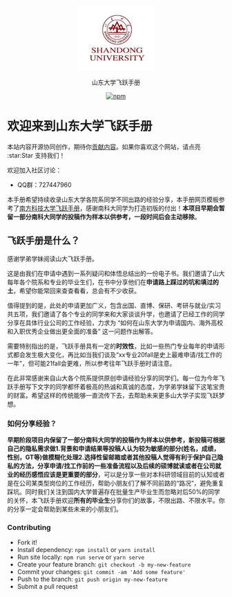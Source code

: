 <p align="center">
  <a href="https://sdu-application.github.io/sduapplication.github.io/">
    <img alt="docsify" src="./docs/src/_media/SDU_University_Logo.png" height="150">
  </a>
</p>

<p align="center">
  山东大学飞跃手册
</p>

<p align="center">
  <a href="https://www.npmjs.com/package/docsify"><img alt="npm" src="https://img.shields.io/npm/v/docsify.svg"></a>
</p>

# 欢迎来到山东大学飞跃手册

本站内容开源协同创作，期待你[贡献内容]([https://opencs.app/contribute/](https://sdu-application.github.io/sduapplication.github.io/#/%E5%A6%82%E4%BD%95%E8%BF%9B%E8%A1%8C%E7%BB%8F%E9%AA%8C%E5%88%86%E4%BA%AB))。如果你喜欢这个网站，请点亮 :star:Star 支持我们！

欢迎加入社区讨论：

- QQ群：727447960

本手册希望持续收录山东大学各院系同学不同出路的经验分享，本手册网页模板参考了<a href="https://github.com/SUSTech-Application/2019-Fall">南方科技大学飞跃手册</a>，感谢南科大同学为打造初版的付出！**本项目早期会暂留一部分南科大同学的投稿作为样本以供参考，一段时间后会主动移除**。

## 飞跃手册是什么？

感谢学弟学妹阅读山大飞跃手册。

这是由我们在申请中遇到一系列疑问和体悟总结出的一份电子书。我们邀请了山大每年各个院系和专业的毕业生们，在书中分享他们在**申请路上踩过的坑和填过的土**，希望你能常回来查查看看，总会有不少收获。

值得提到的是，此处的申请更加广义，包含出国、直博、保研、考研与就业/实习共五项，我们邀请了各个专业的同学来和大家谈谈升学，也邀请了已经工作的同学分享在具体行业公司的工作经验，力求为 “如何在山东大学为申请国内、海外高校和入职优秀企业做出更全面的准备” 这一问题作出解答。

需要特别指出的是，飞跃手册具有一定的**时效性**，比如一些热门专业每年的申请形式都会发生极大变化，再比如当我们谈及“xx专业20fall是史上最难申请/找工作的一年”，但可能21fall会更难，所以参考往年飞跃手册时请注意。

在此非常感谢来自山大各个院系提供原创申请经验分享的同学们。每一位为今年飞跃手册写下文字的同学都怀着极高的热诚和真诚的态度，为学弟学妹留下这笔宝贵的财富。希望这样的传统能够一直流传下去，去帮助未来更多山大学子实现飞跃梦想。

### 如何分享经验？

**早期阶段项目内保留了一部分南科大同学的投稿作为样本以供参考，新投稿可根据自己的隐私需求做1.背景和申请结果等投稿人认为较为敏感的部分(姓名，成绩，性别，GT等)做模糊化处理2.选择性留邮箱或者其他投稿人觉得有利于保护自己隐私的方法，分享申请/找工作前的一些准备流程以及后续的硕博就读或者在公司就业的经历感悟应该是更重要的部分**，可以是分享一些对本科研领域目前的认知或者是在公司某类型岗位的工作经历，帮助小朋友们了解不同前路的“路况”，避免重复踩坑。同时我们关注到国内大学普遍存在批量生产毕业生而忽略对后50%的同学的关怀，本飞跃手册欢迎**所有的毕业生**分享你们的故事，不限出路、不限水平。你的分享一定会帮助到某些未来的小朋友们。

### Contributing

- Fork it!
- Install dependency: `npm install` or `yarn install`
- Run site locally: `npm run serve` or `yarn serve`
- Create your feature branch: `git checkout -b my-new-feature`
- Commit your changes: `git commit -am 'Add some feature'`
- Push to the branch: `git push origin my-new-feature`
- Submit a pull request
